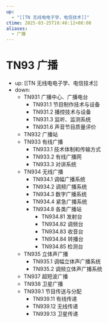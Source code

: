 ```yaml
---
up:
  - "[[TN 无线电电子学、电信技术]]"
ctime: 2025-03-25T10:40:12+08:00
aliases:
  - 广播
---
```


# TN93 广播

- up: [[TN 无线电电子学、电信技术]]
- down:	
	- TN931 广播中心、广播电台
		- TN931.1 节目制作技术与设备
		- TN931.2 播控技术与设备
		- TN931.3 监听、监测系统
		- TN931.6 声音节目质量评价
	- TN932 广播站
	- TN933 有线广播
		- TN933.1 技术体制和传输方式
		- TN933.2 有线广播网
		- TN933.3 对讲系统
	- TN934 无线广播
		- TN934.1 调幅广播系统
		- TN934.2 调频广播系统
		- TN934.3 数字广播系统
		- TN934.4 紧急广播系统
		- TN934.8 各类广播站
			- TN934.81 发射台
			- TN934.82 调频台
			- TN934.83 收音台
			- TN934.84 转播台
			- TN934.85 检测台
	- TN935 立体声广播
		- TN935.1 调幅立体声广播系统
		- TN935.2 调频立体声广播系统
	- TN937 超短波广播
	- TN938 卫星广播
	- TN939.1 节目传送与分配
		- TN939.11 有线传递
		- TN939.12 无线传递
		- TN939.13 卫星传递
		
